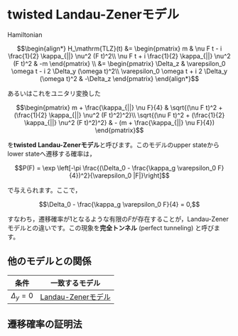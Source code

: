 # twisted Landau-Zenerモデル

Hamiltonian
```math
\begin{align*}
     H_\mathrm{TLZ}(t)
     &=
     \begin{pmatrix}
          m & \nu F t - i \frac{1}{2} \kappa_{||} \nu^2 (F t)^2\\
          \nu F t + i \frac{1}{2} \kappa_{||} \nu^2 (F t)^2 & -m
     \end{pmatrix} \\
     &=
     \begin{pmatrix}
          \Delta_z & \varepsilon_0 \omega t - i 2 \Delta_y (\omega t)^2\\
          \varepsilon_0 \omega t + i 2 \Delta_y (\omega t)^2 & -\Delta_z
     \end{pmatrix} 
\end{align*}
```
あるいはこれをユニタリ変換した
```math
\begin{pmatrix}
    m + \frac{\kappa_{||} \nu F}{4} & \sqrt{(\nu F t)^2 + (\frac{1}{2} \kappa_{||} \nu^2 (F t)^2)^2}\\
    \sqrt{(\nu F t)^2 + (\frac{1}{2} \kappa_{||} \nu^2 (F t)^2)^2} & - (m + \frac{\kappa_{||} \nu F}{4})
\end{pmatrix}
```
を**twisted Landau-Zenerモデル**と呼びます。このモデルのupper stateからlower stateへ遷移する確率は，
```math
P(F)
= \exp \left[-\pi \frac{(\Delta_0 - \frac{\kappa_g \varepsilon_0 F}{4})^2}{\varepsilon_0 |F|}\right]
```
で与えられます。ここで，
```math
\Delta_0 - \frac{\kappa_g \varepsilon_0 F}{4} = 0,
```
すなわち，遷移確率が1となるような有限の$`F`$が存在することが，Landau-Zenerモデルとの違いです。この現象を**完全トンネル** (perfect tunneling) と呼びます。


## 他のモデルとの関係
| 条件 | 一致するモデル |
| --- | ------------ |
|$`\Delta_y = 0`$|[Landau-Zenerモデル](Landau_Zener.md)|

## 遷移確率の証明法